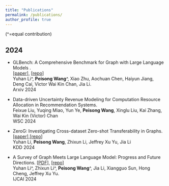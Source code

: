 ```yaml
---
title: "Publications"
permalink: /publications/
author_profile: true
---
```

(^=equal contribution)
##  2024

* GLBench: A Comprehensive Benchmark for Graph with Large Language Models
. <br>
[[paper](https://arxiv.org/abs/2407.07457)], [[repo](https://github.com/NineAbyss/GLBench)] <br>
Yuhan Li^, **Peisong Wang**^, Xiao Zhu, Aochuan Chen, Haiyun Jiang, Deng Cai, Victor Wai Kin Chan, Jia Li. <br>
Arxiv 2024 <br>

* Data-driven Uncertainty Revenue Modeling for Computation Resource Allocation in Recommendation Systems. <br>
Feixue Liu, Yuqing Miao, Yun Ye, **Peisong Wang**, Xinglu Liu, Kai Zhang, Wai Kin (Victor) Chan <br>
WSC 2024 <br>

* ZeroG: Investigating Cross-dataset Zero-shot Transferability in Graphs. [[paper](https://arxiv.org/abs/2402.11235)],[[repo](https://github.com/NineAbyss/ZeroG)] <br>
Yuhan Li, **Peisong Wang**, Zhixun Li, Jeffrey Xu Yu, Jia Li <br>
KDD 2024 <br>

* A Survey of Graph Meets Large Language Model: Progress and Future Directions. [[PDF](https://arxiv.org/abs/2311.12399)], [[repo](https://github.com/yhLeeee/Awesome-LLMs-in-Graph-tasks)] <br>
Yuhan Li^, Zhixun Li^, **Peisong Wang**^, Jia Li, Xiangguo Sun, Hong Cheng, Jeffrey Xu Yu. <br>
IJCAI 2024 <br>
